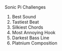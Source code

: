 Sonic Pi Challenges

1. Best Sound
2. Tastiest Beat
3. Silkiest Chords
4. Most Annoying Hook
5. Darkest Bass Line
6. Platnium Composition
